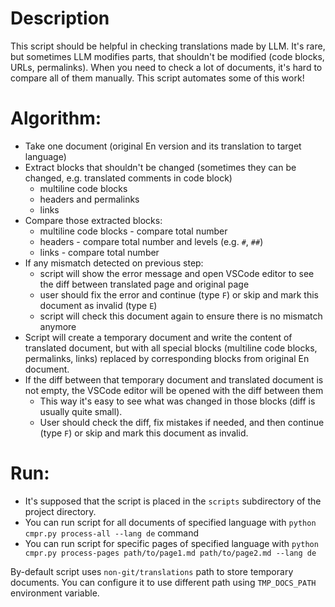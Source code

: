# Description
This script should be helpful in checking translations made by LLM.
It's rare, but sometimes LLM modifies parts, that shouldn't be modified (code blocks, URLs, permalinks).
When you need to check a lot of documents, it's hard to compare all of them manually. This script automates some of this work!

# Algorithm:
* Take one document (original En version and its translation to target language)
* Extract blocks that shouldn't be changed (sometimes they can be changed, e.g. translated comments in code block)
  * multiline code blocks
  * headers and permalinks
  * links
* Compare those extracted blocks:
  * multiline code blocks - compare total number
  * headers - compare total number and levels (e.g. `#`, `##`)
  * links - compare total number
* If any mismatch detected on previous step:
  * script will show the error message and open VSCode editor to see the diff between translated page and original page
  * user should fix the error and continue (type `F`) or skip and mark this document as invalid (type `E`)
  * script will check this document again to ensure there is no mismatch anymore
* Script will create a temporary document and write the content of translated document, but with all special blocks (multiline code blocks, permalinks, links) replaced by corresponding blocks from original En document.
* If the diff between that temporary document and translated document is not empty, the VSCode editor will be opened with the diff between them
  * This way it's easy to see what was changed in those blocks (diff is usually quite small).
  * User should check the diff, fix mistakes if needed, and then continue (type `F`) or skip and mark this document as invalid.

# Run:
* It's supposed that the script is placed in the `scripts` subdirectory of the project directory.
* You can run script for all documents of specified language with `python cmpr.py process-all --lang de` command
* You can run script for specific pages of specified language with `python cmpr.py process-pages path/to/page1.md path/to/page2.md --lang de`

By-default script uses `non-git/translations` path to store temporary documents. You can configure it to use different path using `TMP_DOCS_PATH` environment variable.
